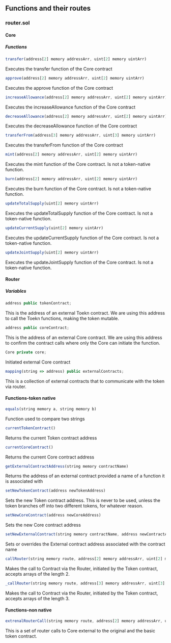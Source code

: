 ## Functions and their routes

### router.sol

#### Core

##### Functions
```js
transfer(address[2] memory addressArr, uint[2] memory uintArr)
```
Executes the transfer function of the Core contract


```js
approve(address[2] memory addressArr, uint[2] memory uintArr)
```
Executes the approve function of the Core contract


```js
increaseAllowance(address[2] memory addressArr, uint[2] memory uintArr)
```
Executes the increaseAllowance function of the Core contract


```js
decreaseAllowance(address[2] memory addressArr, uint[2] memory uintArr)
```
Executes the decreaseAllowance function of the Core contract


```js
transferFrom(address[3] memory addressArr, uint[3] memory uintArr)
```
Executes the transferFrom function of the Core contract


```js
mint(address[2] memory addressArr, uint[2] memory uintArr)
```
Executes the mint function of the Core contract. Is not a token-native function.


```js
burn(address[2] memory addressArr, uint[2] memory uintArr)
```
Executes the burn function of the Core contract. Is not a token-native function.


```js
updateTotalSupply(uint[2] memory uintArr)
```
Executes the updateTotalSupply function of the Core contract. Is not a token-native function.


```js
updateCurrentSupply(uint[2] memory uintArr)
```
Executes the updateCurrentSupply function of the Core contract. Is not a token-native function.


```js
updateJointSupply(uint[2] memory uintArr)
```
Executes the updateJointSupply function of the Core contract. Is not a token-native function.

#### Router
##### Variables
```js
address public tokenContract;
```
This is the address of an external Toekn contract. We are using this address to call the Toekn functions, making the token mutable. 


```js
address public coreContract;
```
This is the address of an external Core contract. We are using this address to confirm the contract calls where only the Core can initiate the function. 


```js
Core private core;
```
Initiated external Core contract

```js
mapping(string => address) public externalContracts;
```
This is a collection of external contracts that to communicate with the token via router.

#### Functions-token native

```js
equals(string memory a, string memory b)
```
Function used to compare two strings

```js
currentTokenContract()
```
Returns the current Token contract address

```js
currentCoreContract()
```
Returns the current Core contract address

```js
getExternalContractAddress(string memory contractName)
```
Returns the address of an external contract provided a name of a function it is associated with

```js
setNewTokenContract(address newTokenAddress)
```
Sets the new Token contract address. This is never to be used, unless the token branches off into two different tokens, for whatever reason.

```js
setNewCoreContract(address newCoreAddress)
```
Sets the new Core contract address

```js
setNewExternalContract(string memory contractName, address newContractAddress)
```
Sets or overrides the External contract address associated with the contract name

```js
callRouter(string memory route, address[2] memory addressArr, uint[2] memory uintArr)
```
Makes the call to Contract via the Router, initiated by the Token contract, accepts arrays of the length 2.

```js
_callRouter(string memory route, address[3] memory addressArr, uint[3] memory uintArr)
```
Makes the call to Contract via the Router, initiated by the Token contract, accepts arrays of the length 3.

#### Functions-non native
```js
extrenalRouterCall(string memory route, address[2] memory addressArr, uint[2] memory uintArr)
```
This is a set of router calls to Core external to the original and the basic token contract.
